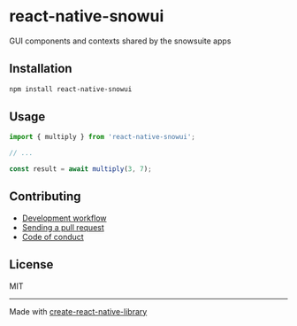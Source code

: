 # react-native-snowui

GUI components and contexts shared by the snowsuite apps

## Installation


```sh
npm install react-native-snowui
```


## Usage


```js
import { multiply } from 'react-native-snowui';

// ...

const result = await multiply(3, 7);
```


## Contributing

- [Development workflow](CONTRIBUTING.md#development-workflow)
- [Sending a pull request](CONTRIBUTING.md#sending-a-pull-request)
- [Code of conduct](CODE_OF_CONDUCT.md)

## License

MIT

---

Made with [create-react-native-library](https://github.com/callstack/react-native-builder-bob)
